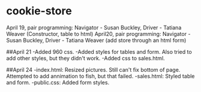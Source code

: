 # cookie-store
April 19, pair programming: Navigator - Susan Buckley, Driver - Tatiana Weaver (Constructor, table to html)
April20, pair programming: Navigator - Susan Buckley, Driver - Tatiana Weaver (add store through an html form)

##April 21
-Added 960 css.
-Added styles for tables and form. Also tried to add other styles, but they didn't work.
-Added css to sales.html.

##April 24
-index.html: Resized pictures. Still can't fix bottom of page. Attempted to add annimation to fish, but that failed.
-sales.html: Styled table and form.
-public.css: Added form styles.
